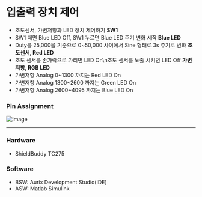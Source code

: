 
# 입출력 장치 제어
- 조도센서, 가변저항과 LED 장치 제어하기
**SW1**
- SW1 떼면 Blue LED Off, SW1 누르면 Blue LED 주기 변화 시작
**Blue LED**
- Duty를 25,000을 기준으로 0~50,000 사이에서 Sine 형태로 3s 주기로 변화
**조도센서, Red LED**
- 조도 센서를 손가락으로 가리면 LED On\n조도 센서를 노출 시키면 LED Off
**가변저항, RGB LED**
- 가변저항 Analog 0~1300 까지는 Red LED On
- 가변저항 Analog 1300~2600 까지는 Green LED On
- 가변저항 Analog 2600~4095 까지는 Blue LED On

### Pin Assignment
![image](https://github.com/user-attachments/assets/5cb5f2e7-015b-4b4e-bbb4-32fad88762eb)



---
### Hardware
- ShieldBuddy TC275

### Software
- BSW: Aurix Development Studio(IDE)
- ASW: Matlab Simulink

